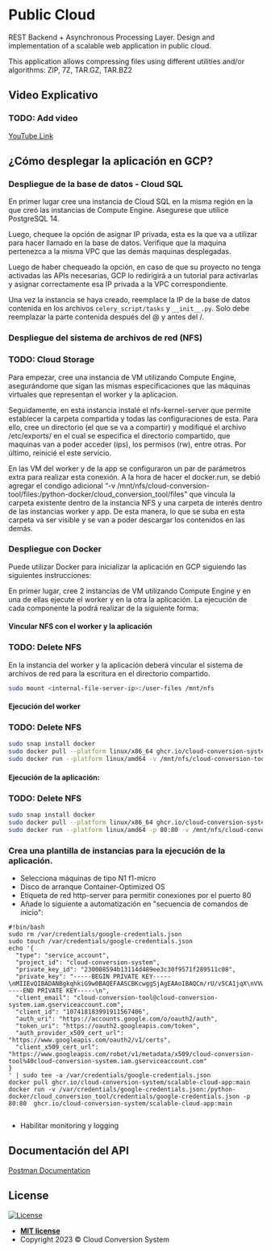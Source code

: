 # Public Cloud

REST Backend + Asynchronous Processing Layer. Design and implementation of a scalable web application in public cloud.

This application allows compressing files using different utilities and/or algorithms: ZIP, 7Z, TAR.GZ, TAR.BZ2

## Video Explicativo
### TODO: Add video

[YouTube Link]()

## ¿Cómo desplegar la aplicación en GCP?

### Despliegue de la base de datos - Cloud SQL

En primer lugar cree una instancia de Cloud SQL en la misma región en la que creó las instancias de Compute Engine. Asegurese que utilice PostgreSQL 14.

Luego, chequee la opción de asignar IP privada, esta es la que va a utilizar para hacer llamado en la base de datos.
Verifique que la maquina pertenezca a la misma VPC que las demás maquinas desplegadas.

Luego de haber chequeado la opción, en caso de que su proyecto no tenga activadas las APIs necesarias, GCP lo redirigirá a un tutorial para activarlas y asignar correctamente esa IP privada a la VPC correspondiente.

Una vez la instancia se haya creado, reemplace la IP de la base de datos contenida en los archivos ```celery_script/tasks``` y ```__init__.py```. Solo debe reemplazar la parte contenida después del @ y antes del /.

### Despliegue del sistema de archivos de red (NFS)
### TODO: Cloud Storage

Para empezar, cree una instancia de VM utilizando Compute Engine, asegurándome que sigan las mismas especificaciones que las máquinas virtuales que representan el worker y la aplicacion.

Seguidamente, en esta instancia instalé el nfs-kernel-server que permite establecer la carpeta compartida y todas las configuraciones de esta. Para ello, cree un directorio (el que se va a compartir) y modifiqué el archivo /etc/exports/ en el cual se especifica el directorio compartido, que maquinas van a poder acceder (ips), los permisos (rw), entre otras. Por último, reinicié el este servicio.

En las VM del worker y de la app se configuraron un par de parámetros extra para realizar esta conexión. A la hora de hacer el docker.run, se debió agregar el condigo adicional “-v /mnt/nfs/cloud-conversion-tool/files:/python-docker/cloud_conversion_tool/files” que vincula la carpeta existente dentro de la instancia NFS y una carpeta de interés dentro de las instancias worker y app. De esta manera, lo que se suba en esta carpeta va ser visible y se van a poder descargar los contenidos en las demás.

### Despliegue con Docker

Puede utilizar Docker para inicializar la aplicación en GCP siguiendo las siguientes instrucciones:

En primer lugar, cree 2 instancias de VM utilizando Compute Engine y en una de ellas ejecute el worker y en la otra la aplicación. La ejecución de cada componente la podrá realizar de la siguiente forma:

#### Vincular NFS con el worker y la aplicación
### TODO: Delete NFS

En la instancia del worker y la aplicación deberá vincular el sistema de archivos de red para la escritura en el directorio compartido.

```bash
sudo mount <internal-file-server-ip>:/user-files /mnt/nfs
```

#### Ejecución del worker
### TODO: Delete NFS

```bash
sudo snap install docker
sudo docker pull --platform linux/x86_64 ghcr.io/cloud-conversion-system/public-cloud-worker:main
sudo docker run --platform linux/amd64 -v /mnt/nfs/cloud-conversion-tool/files:/python-docker/cloud_conversion_tool/files ghcr.io/cloud-conversion-system/public-cloud-worker:main
```

#### Ejecución de la aplicación:
### TODO: Delete NFS

```bash
sudo snap install docker
sudo docker pull --platform linux/x86_64 ghcr.io/cloud-conversion-system/public-cloud-app:main
sudo docker run --platform linux/amd64 -p 80:80 -v /mnt/nfs/cloud-conversion-tool/files:/python-docker/cloud_conversion_tool/files ghcr.io/cloud-conversion-system/public-cloud-app:main
```

### Crea una plantilla de instancias para la ejecución de la aplicación.

- Selecciona máquinas de tipo N1 f1-micro
- Disco de arranque Container-Optimized OS
- Etiqueta de red http-server para permitir conexiones por el puerto 80
- Añade lo siguiente a automatización en "secuencia de comandos de inicio":
```
#!bin/bash
sudo rm /var/credentials/google-credentials.json
sudo touch /var/credentials/google-credentials.json
echo '{
  "type": "service_account",
  "project_id": "cloud-conversion-system",
  "private_key_id": "230008594b13114d489ee3c30f9571f289511c08",
  "private_key": "-----BEGIN PRIVATE KEY-----\nMIIEvQIBADANBgkqhkiG9w0BAQEFAASCBKcwggSjAgEAAoIBAQCm/rU/v5CA1jqX\nVVw97gcI+9H0RUQvabvyGz8GNN2AtTUV5vfKgzwOdJDoXQAep4xE4BI+EFiqcCcA\nzwn/gR0hwQUalDzWPdGp9WTOepTyTmX2GhJVK45cheHjYoNPhs62z+9xGFPXREW+\nhbnBpxu1DQ5owm6HudeDB3vvjUiWocVu5jd42gc7A60+SgwOZfEqI5fc3hu+91yn\nfUHLDujoIue512dteml1iiO+J1XbJ34fu8l8dFzAWT4E5uFAxoJ3wDEDQ5ol5D9c\nYaQ86HNTXDJo+/AxjWo6loNqqhrzlrIS3rb3qx+Y++iD/1X3urnAlMmsh3bZxXJn\n+HXoE2dtAgMBAAECggEADXa4CUGPdnu53Jf9aGF9AAyW2FwPS8f5Zw3Vo9FLpy60\n7s+g3HB+kpHJBHBJwVmegF0VIMYznTDj9szlJaGfcNMS7299L4QWF98DjMwq9Gro\nDef7NhJdbM3p25SGjrkJMzRfkzLewO/YXwHWwKtm8KQdVx/km8fFfY3IaxTCgfZm\nW42butKByvgimnzHT27oKHxEHmxWXbHdcBt5CCAz81E+cyqppNgZFl9ns9kyb0Xm\nGcZvGP94ZneBBlyqPK2b7fHDb3may8/hOvX3WgsRkZ92zUOP9T+1mQq1C4ODfYkc\n7smSZJFZvesX3OaqvTnaIk31AbpwzhEMeHt04h74oQKBgQDsEVX32HxaRzoI15zf\nHl1EW2PZVM2hy5wHoSRNWiT+YNzv7QeTurDDsBq7U/BLCT+QGAlpIIlDceDoGu5T\ndpmsoOo7rryiIVWvgtItza6VELWFuTZI1qHSNtoM+HIe4WuUt5bzqzUzPzXFPjk4\nD5hzWAMESzLck9dGhYojghCkvQKBgQC1GFjAe1COafvwADgdYhLq7vKOClTdfzpU\n20exI8MtSoQdrxcvtDisXJ9tCaKs91+r1NCbahg8Enxlz9r8l/sMTVen5WPKDyq6\ntAbPs9nNn/B3kQ/DTbnNlGZzxU6aNVRteRGOHD3Ns4j02ZenpXRjSwTOyV7hY4xb\nmQyjP8hwcQKBgD9LlqVRomYCWwkr5p/cYF2Hs4n+NvR+x2M0Tat/1BNwnUynXTS7\nBdIyUbiQlQlJfYWBLGTHmIZA7nDNZ8FxN1sV+jfubh16mqLojLpDP+AwDrvAIVH+\nWn0mv+hiZRbqkhHZ99t1uFn5RM2SFX12kQW8P3LTRtvlt/7sp1FF+nhxAoGAFUhV\nNdnIL9R4zU3ZSmq6Om32h4bjTlyjaFGU7VZ8m5gEStDG8s5FUsxX2CKnwZgY4ELU\neU9Qpc6uW/C/lavuzxVP1eV5gsehh+ucWVCTqjy/r+2WYqeBzI1CNRzdDfZyg6MU\n0xSylrggwlXIIuWo9fpdCEhWJDrkxecIuy7FyaECgYEAjpCLSDhip1YXjz4d18/2\nI8DNLfrEdGB7Gk+HiTV6oLnBeN3a7BNv9IRDhx/jhjuJHOxcD/m0CUWSwuLddamq\nx6M2dwWN9kI8RCWl9sfnmRoWCeJT8zHeX23OBYR2cd0Vpz0bloPZpg91Hbe1ygbx\nwrV4oa8fu2FBkjcIW/ZdqxM=\n-----END PRIVATE KEY-----\n",
  "client_email": "cloud-conversion-tool@cloud-conversion-system.iam.gserviceaccount.com",
  "client_id": "107418183991911567406",
  "auth_uri": "https://accounts.google.com/o/oauth2/auth",
  "token_uri": "https://oauth2.googleapis.com/token",
  "auth_provider_x509_cert_url": "https://www.googleapis.com/oauth2/v1/certs",
  "client_x509_cert_url": "https://www.googleapis.com/robot/v1/metadata/x509/cloud-conversion-tool%40cloud-conversion-system.iam.gserviceaccount.com"
}
' | sudo tee -a /var/credentials/google-credentials.json
docker pull ghcr.io/cloud-conversion-system/scalable-cloud-app:main
docker run -v /var/credentials/google-credentials.json:/python-docker/cloud_conversion_tool/credentials/google-credentials.json -p 80:80  ghcr.io/cloud-conversion-system/scalable-cloud-app:main
```

```
```
- Habilitar monitoring y logging

## Documentación del API

[Postman Documentation](https://documenter.getpostman.com/view/11708390/2s93Y5NeWB)

## License

[![License](http://img.shields.io/:license-mit-blue.svg?style=flat-square)](http://badges.mit-license.org)

- **[MIT license](LICENSE)**
- Copyright 2023 © Cloud Conversion System
